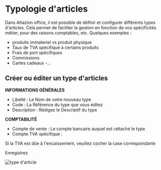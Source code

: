 # Typologie d'articles

Dans Altazion office, il est possible de définir et configurer différents types d'articles. Cela permet de faciliter la gestion en fonction de vos spécificités mêtier, pour des raisons comptables, etc. 
Quelques exemples : 
- produits immateriel vs produit physique
- Taux de TVA spécifique à certains produits
- Frais de port spécifiques
- Commissions
- Cartes cadeaux
-...

## Créer ou éditer un type d'articles
**INFORMATIONS GÉNÉRALES**
- Libellé : Le Nom de votre nouveau type
- Code : La Référence du type que vous éditez
- Description : Rédigez le Descriptif du type


**COMPTABILITÉ**
- Compte de vente : Le compte bancaire auquel est rattaché le type 
- Compte TVA spécifique : 

Si la TVA est dûe à l'encaissement, veuillez cocher la case correspondante


Enregistrez

![type d'article](https://aide.altazion.com/fr-frv2/ressources/type-article.jpg)